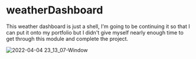 # weatherDashboard

This weather dashboard is just a shell, I'm going to be continuing it so that I can put it onto my portfolio but I didn't give myself nearly enough time to get through this module and complete the project.



![2022-04-04 23_13_07-Window](https://user-images.githubusercontent.com/97007117/161671752-ec05de14-fbe1-485f-90b7-02241ee7c109.png)
